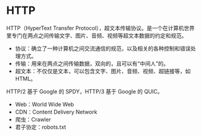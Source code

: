 # HTTP

HTTP（HyperText Transfer Protocol），超文本传输协议。是一个在计算机世界里专门在两点之间传输文字、图片、音频、视频等超文本数据的约定和规范。

* 协议：确立了一种计算机之间交流通信的规范，以及相关的各种控制和错误处理方式。
* 传输：用来在两点之间传输数据，双向的，且可以有“中间人”的。
* 超文本：不仅仅是文本，可以包含文字、图片、音频、视频、超链接等，如 HTML。

HTTP/2 基于 Google 的 SPDY，HTTP/3 基于 Google 的 QUIC。

* Web：World Wide Web
* CDN：Content Delivery Network
* 爬虫：Crawler
* 君子协定：robots.txt

